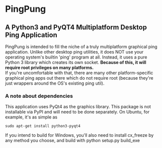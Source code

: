 # PingPung 
## A Python3 and PyQT4 Multiplatform Desktop Ping Application

PingPung is intended to fill the niche of a truly multiplatform graphical ping application.  Unlike other desktop ping
utilities, it does NOT use your operating system's builtin 'ping' program at all.  Instead, it uses a pure Python 3
library which creates its own socket.  **Because of this, it will require root privileges on many platforms.**  
If you're uncomfortable with that, there are many other platform-specific graphical ping apps out there which do not 
require root (because they're just wrappers around the OS's existing ping util).   
  
### A note about dependencies
This application uses PyQt4 as the graphics library.  This package is not installable via PyPI and will need to be done
separately.  On Ubuntu, for example, it's as simple as

    sudo apt-get install python3-pyqt4

If you intend to build for Windows, you'll also need to install cx_freeze by any method you choose, and build with
    python setup.py build_exe



